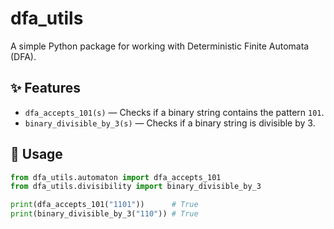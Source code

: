 # dfa_utils

A simple Python package for working with Deterministic Finite Automata (DFA).

## ✨ Features

- `dfa_accepts_101(s)` — Checks if a binary string contains the pattern `101`.
- `binary_divisible_by_3(s)` — Checks if a binary string is divisible by 3.

## 🧠 Usage

```python
from dfa_utils.automaton import dfa_accepts_101
from dfa_utils.divisibility import binary_divisible_by_3

print(dfa_accepts_101("1101"))      # True
print(binary_divisible_by_3("110")) # True
